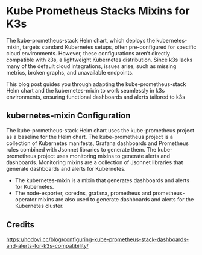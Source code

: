 # Kube Prometheus Stacks Mixins for K3s

The kube-prometheus-stack Helm chart, which deploys the kubernetes-mixin, targets standard Kubernetes setups, often pre-configured for specific cloud environments. However, these configurations aren’t directly compatible with k3s, a lightweight Kubernetes distribution. Since k3s lacks many of the default cloud integrations, issues arise, such as missing metrics, broken graphs, and unavailable endpoints.

This blog post guides you through adapting the kube-prometheus-stack Helm chart and the kubernetes-mixin to work seamlessly in k3s environments, ensuring functional dashboards and alerts tailored to k3s

## kubernetes-mixin Configuration

The kube-prometheus-stack Helm chart uses the kube-prometheus project as a baseline for the Helm chart. The kube-prometheus project is a collection of Kubernetes manifests, Grafana dashboards and Prometheus rules combined with Jsonnet libraries to generate them. The kube-prometheus project uses monitoring mixins to generate alerts and dashboards. Monitoring mixins are a collection of Jsonnet libraries that generate dashboards and alerts for Kubernetes. 

-  The kubernetes-mixin is a mixin that generates dashboards and alerts for Kubernetes.
-  The node-exporter, coredns, grafana, prometheus and prometheus-operator mixins are also used to generate dashboards and alerts for the Kubernetes cluster.

## Credits

https://hodovi.cc/blog/configuring-kube-prometheus-stack-dashboards-and-alerts-for-k3s-compatibility/